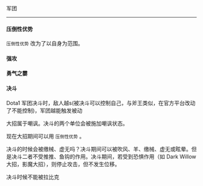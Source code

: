 

军团

---

#### 压倒性优势

`压倒性优势` 改为了以自身为范围。

#### 强攻



#### 勇气之霎



#### 决斗

Dota1 军团决斗时，敌人越s(被决斗可以控制自己，与斧王类似，在官方平台改动了不能控制)，军团越能触发被动

大招属于嘲讽。决斗的两个单位会被施加嘲讽状态。

现在大招期间可以用 `压倒性优势` 。

决斗的时候会被缴械、虚无吗？决斗期间可以被吹风、羊、缴械、虚无或眩晕。但是决斗二者不受推推、鱼钩的作用。决斗期间，若受到恐惧作用（如 Dark Willow 大招，影魔大招），则停止攻击，但不发生位移。

决斗时候不能被拉比克
